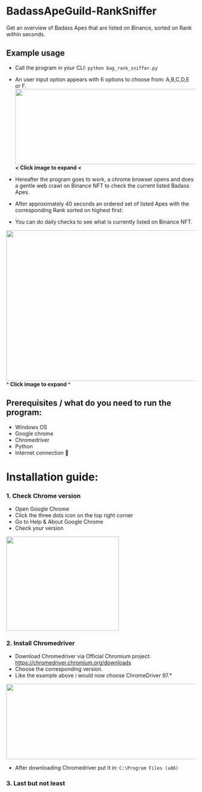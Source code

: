 # BadassApeGuild-RankSniffer
Get an overview of Badass Apes that are listed on Binance, sorted on Rank within seconds.

## Example usage
- Call the program in your CLI: `python bag_rank_sniffer.py`   
- An user input option appears with 6 options to choose from: A,B,C,D,E or F.
<img src="https://user-images.githubusercontent.com/56820649/151455373-06aa52cb-5f94-4f50-8a50-9a1556425422.png" width="600" height="200"> **< Click image to expand <**

- Hereafter the program goes to work, a chrome browser opens and does a gentle web crawl on Binance NFT to check the current listed Badass Apes.
- After approximately 40 seconds an ordered set of listed Apes with the corresponding Rank sorted on highest first:
- You can do daily checks to see what is currently listed on Binance NFT.

<img src="https://user-images.githubusercontent.com/56820649/151455695-8a268f87-e07d-4323-9a1c-d144563d7bc4.png" width="1000" height="400"> **^ Click image to expand ^**

## Prerequisites / what do you need to run the program:
- Windows OS
- Google chrome
- Chromedriver
- Python
- Internet connection 🙉

# Installation guide:
### 1. Check Chrome version
- Open Google Chrome
- Click the three dots icon on the top right corner
- Go to Help & About Google Chrome
- Check your version
<img src="https://user-images.githubusercontent.com/56820649/151449904-9751edde-5549-4131-bcc0-ae9d379c236c.png" width="300" height="250">

### 2. Install Chromedriver

- Download Chromedriver via Official Chromium project:
https://chromedriver.chromium.org/downloads
- Choose the corresponding version.
- Like the example above i would now choose ChromeDriver 97.*

<img src="https://user-images.githubusercontent.com/56820649/151450613-af0476b7-6151-47d4-83b1-7fa2e09f6323.png" width="600" height="200">

- After downloading Chromedriver put it in: `C:\Program Files (x86)`

### 3. Last but not least

